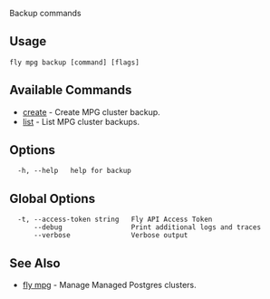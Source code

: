 Backup commands


## Usage
~~~
fly mpg backup [command] [flags]
~~~

## Available Commands
* [create](/docs/flyctl/mpg-backup-create/)	 - Create MPG cluster backup.
* [list](/docs/flyctl/mpg-backup-list/)	 - List MPG cluster backups.

## Options

~~~
  -h, --help   help for backup
~~~

## Global Options

~~~
  -t, --access-token string   Fly API Access Token
      --debug                 Print additional logs and traces
      --verbose               Verbose output
~~~

## See Also

* [fly mpg](/docs/flyctl/mpg/)	 - Manage Managed Postgres clusters.

